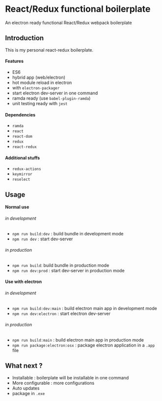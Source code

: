 # React/Redux functional boilerplate

An electron ready functional React/Redux webpack boilerplate

## Introduction
This is my personal react-redux boilerplate.

#### Features
- ES6
- hybrid app (web/electron)
- hot module reload in electron
- with `electron-packager`
- start electron dev-server in one command
- ramda ready (use `babel-plugin-ramda`)
- unit testing ready with `jest`


#### Dependencies
- `ramda`
- `react`
- `react-dom`
- `redux`
- `react-redux`

#### Additional stuffs
- `redux-actions`
- `keymirror`
- `reselect`

## Usage

#### Normal use
###### in development
- `npm run build:dev` : build bundle in development mode
- `npm run dev` : start dev-server
###### in production
- `npm run build`: build bundle in production mode
- `npm run dev:prod` : start dev-server in production mode

#### Use with electron
###### in development
- `npm run build:dev:main` : build electron main app in development mode
- `npm run dev:electron` : start electron dev-server
###### in production
- `npm run build:main` : build electron main app in production mode
- `npm run package:electron:osx` : package electron application in a `.app` file

## What next ?
- Installable : boilerplate will be installable in one command
- More configurable : more configurations
- Auto updates
- package in `.exe`
